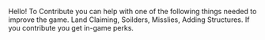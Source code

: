 Hello!
To Contribute you can help with one of the following things needed to improve the game.
Land Claiming,
Soilders,
Misslies,
Adding Structures.
If you contribute you get in-game perks.

